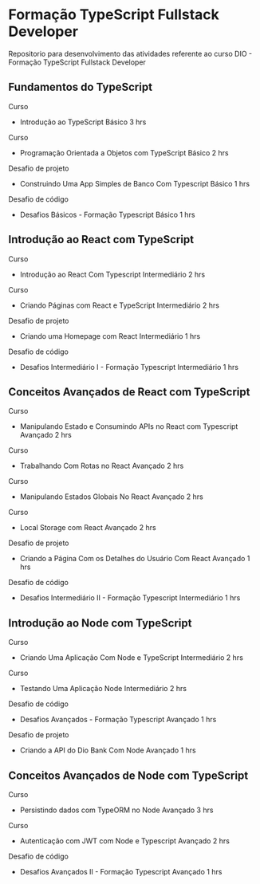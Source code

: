 # Formação TypeScript Fullstack Developer
Repositorio para desenvolvimento das atividades referente ao curso DIO - Formação TypeScript Fullstack Developer

## Fundamentos do TypeScript

Curso
- Introdução ao TypeScript
Básico
3 hrs

Curso
- Programação Orientada a Objetos com TypeScript
Básico
2 hrs

Desafio de projeto
- Construindo Uma App Simples de Banco Com Typescript
Básico
1 hrs

Desafio de código
- Desafios Básicos - Formação Typescript
Básico
1 hrs

## Introdução ao React com TypeScript

Curso
- Introdução ao React Com Typescript
Intermediário
2 hrs

Curso
- Criando Páginas com React e TypeScript
Intermediário
2 hrs

Desafio de projeto
- Criando uma Homepage com React
Intermediário
1 hrs

Desafio de código
- Desafios Intermediário I - Formação Typescript
Intermediário
1 hrs

## Conceitos Avançados de React com TypeScript

Curso
- Manipulando Estado e Consumindo APIs no React com Typescript
Avançado
2 hrs

Curso
- Trabalhando Com Rotas no React
Avançado
2 hrs

Curso
- Manipulando Estados Globais No React
Avançado
2 hrs

Curso
- Local Storage com React
Avançado
2 hrs

Desafio de projeto
- Criando a Página Com os Detalhes do Usuário Com React
Avançado
1 hrs

Desafio de código
- Desafios Intermediário II - Formação Typescript
Intermediário
1 hrs

## Introdução ao Node com TypeScript

Curso
- Criando Uma Aplicação Com Node e TypeScript
Intermediário
2 hrs

Curso
- Testando Uma Aplicação Node
Intermediário
2 hrs

Desafio de código
- Desafios Avançados - Formação Typescript
Avançado
1 hrs

Desafio de projeto
- Criando a API do Dio Bank Com Node
Avançado
1 hrs

## Conceitos Avançados de Node com TypeScript

Curso
- Persistindo dados com TypeORM no Node
Avançado
3 hrs

Curso
- Autenticação com JWT com Node e Typescript
Avançado
2 hrs

Desafio de código
- Desafios Avançados II - Formação Typescript
Avançado
1 hrs
